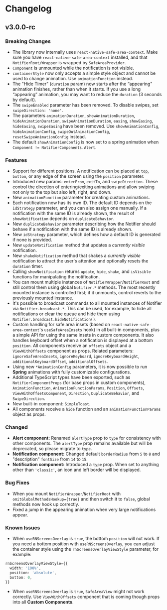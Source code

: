 # Changelog

## v3.0.0-rc

### Breaking Changes
- The library now internally uses `react-native-safe-area-context`. Make sure you have `react-native-safe-area-context` installed, and that `NotifierRoot/Wrapper` is wrapped by `SafeAreaProvider`.
- `Component` is unmounted while the notification is not visible.
- `containerStyle` now only accepts a simple style object and cannot be used to change animation. Use `animationFunction` instead.
- The "Hide Timer" (`duration` param) now starts after the “appearing” animation finishes, rather than when it starts. If you use a long “appearing” animation, you may want to reduce the `duration` (3 seconds by default).
- The `swipeEnabled` parameter has been removed. To disable swipes, set `swipeDirection: 'none'`.
- The parameters `animationDuration`, `showAnimationDuration`, `hideAnimationDuration`, `swipeAnimationDuration`, `easing`, `showEasing`, `hideEasing`, `swipeEasing` have been removed. Use `showAnimationConfig`, `hideAnimationConfig`, `swipeOutAnimationConfig`, `resetSwipeAnimationConfig` instead.
- The default `showAnimationConfig` is now set to a spring animation when `Component != NotifierComponents.Alert`.

### Features
- Support for different positions. A notification can be placed at `top`, `bottom`, or any edge of the screen using the `position` parameter.
- Introduced new params: `enterFrom`, `exitTo`, and `swipeDirection`. These control the direction of entering/exiting animations and allow swiping not only to the top but also left, right, and down.
- New `animationFunction` parameter for creating custom animations.
- Each notification now has its own ID. The default ID depends on the `idStrategy` parameter, and you can also assign one manually. If a notification with the same ID is already shown, the result of `showNotification` depends on `duplicateBehavior`.
- New `duplicateBehavior` parameter describing how the Notifier should behave if a notification with the same ID is already shown.
- New `idStrategy` parameter, which defines how a default ID is generated if none is provided.
- New `updateNotification` method that updates a _currently visible_ notification.
- New `shakeNotification` method that shakes a _currently visible_ notification to attract the user's attention and optionally resets the `duration` timer.
- Calling `showNotification` returns `update`, `hide`, `shake`, and `isVisible` functions for manipulating the notification.
- You can mount multiple instances of `NotifierWrapper`/`NotifierRoot` and still control them using global `Notifier.*` methods. The most recently mounted instance is controlled first; if it unmounts, control reverts to the previously mounted instance.
- It's possible to broadcast commands to all mounted instances of Notifier via `Notifier.broadcast.*`. This can be used, for example, to hide all notifications or clear the queue and hide them using `Notifier.broadcast.hideNotification()`.
- Custom handling for safe area insets (based on `react-native-safe-area-context`'s `useSafeAreaInsets` hook) in all built-in components, plus a simple API for using the same insets in custom components. It also handles keyboard offset when a notification is displayed at a bottom `position`. All components receive an `offsets` object and a `ViewWithOffsets` component as props. Related parameters: `ignoreSafeAreaInsets`, `ignoreKeyboard`, `ignoreKeyboardHeight`, `additionalKeyboardOffset`, `additionalOffsets`.
- Using new `*AnimationConfig` parameters, it is now possible to run **Spring** animations with fully customizable configurations.
- Additional TypeScript types have been exported, such as `NotifierComponentProps` (for base props in custom components), `AnimationFunction`, `AnimationFunctionParams`, `Position`, `Offsets`, `ViewWithOffsetsComponent`, `Direction`, `DuplicateBehavior`, and `SwipeDirection`.
- New built-in component: `SimpleToast`.
- All components receive a `hide` function and an `animationFunctionParams` object as props.

### Changed
- **Alert component:** Renamed `alertType` prop to `type` for consistency with other components. The `alertType` prop remains available but will be deprecated, so please migrate to `type`.
- **Notification component:** Changed default `borderRadius` from `5` to `8` and "description" `fontSize` from `14` to `15`.
- **Notification component:** Introduced a `type` prop. When set to anything other than `'classic'`, an icon and left border will be displayed.

### Bug Fixes
- When you mount `NotifierWrapper`/`NotifierRoot` with `omitGlobalMethodsHookup={true}` and then switch it to `false`, global methods now hook up correctly.
- Fixed a jump in the appearing animation when very large notifications appear.

### Known Issues
- When `useRNScreensOverlay` is `true`, the bottom `position` will not work. If you need a bottom position with `useRNScreensOverlay`, you can adjust the container style using the `rnScreensOverlayViewStyle` parameter, for example:

```typescript
rnScreensOverlayViewStyle={{
  width: '100%',
  position: 'absolute',
  bottom: 0,
}}
```
- When `useRNScreensOverlay` is `true`, `SafeAreaView` might not work correctly. Use `ViewWithOffsets` component that is coming though props into all **Custom Components**.
